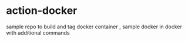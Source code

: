 # action-docker
sample repo to build and tag docker container , sample docker in docker with additional commands
